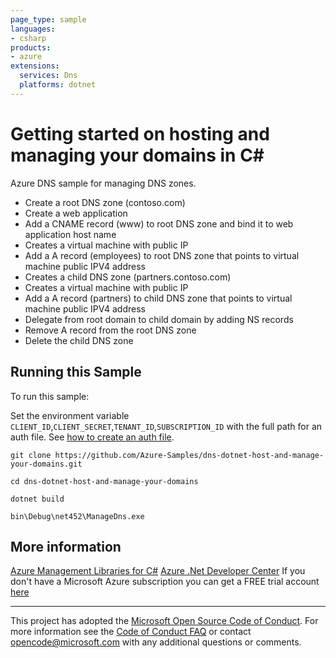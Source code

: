 ```yaml
---
page_type: sample
languages:
- csharp
products:
- azure
extensions:
  services: Dns
  platforms: dotnet
---
```


# Getting started on hosting and managing your domains in C# #

 Azure DNS sample for managing DNS zones.
  - Create a root DNS zone (contoso.com)
  - Create a web application
  - Add a CNAME record (www) to root DNS zone and bind it to web application host name
  - Creates a virtual machine with public IP
  - Add a A record (employees) to root DNS zone that points to virtual machine public IPV4 address
  - Creates a child DNS zone (partners.contoso.com)
  - Creates a virtual machine with public IP
  - Add a A record (partners) to child DNS zone that points to virtual machine public IPV4 address
  - Delegate from root domain to child domain by adding NS records
  - Remove A record from the root DNS zone
  - Delete the child DNS zone


## Running this Sample ##

To run this sample:

Set the environment variable `CLIENT_ID`,`CLIENT_SECRET`,`TENANT_ID`,`SUBSCRIPTION_ID` with the full path for an auth file. See [how to create an auth file](https://github.com/Azure/azure-libraries-for-net/blob/master/AUTH.md).

    git clone https://github.com/Azure-Samples/dns-dotnet-host-and-manage-your-domains.git

    cd dns-dotnet-host-and-manage-your-domains

    dotnet build

    bin\Debug\net452\ManageDns.exe

## More information ##

[Azure Management Libraries for C#](https://github.com/Azure/azure-sdk-for-net)
[Azure .Net Developer Center](https://azure.microsoft.com/en-us/develop/net/)
If you don't have a Microsoft Azure subscription you can get a FREE trial account [here](http://go.microsoft.com/fwlink/?LinkId=330212)

---

This project has adopted the [Microsoft Open Source Code of Conduct](https://opensource.microsoft.com/codeofconduct/). For more information see the [Code of Conduct FAQ](https://opensource.microsoft.com/codeofconduct/faq/) or contact [opencode@microsoft.com](mailto:opencode@microsoft.com) with any additional questions or comments.